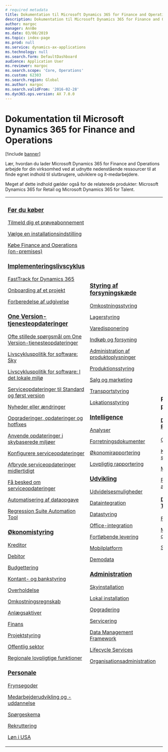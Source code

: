 ```yaml
---
# required metadata
title: Dokumentation til Microsoft Dynamics 365 for Finance and Operations
description: Dokumentation til Microsoft Dynamics 365 for Finance and Operations.
author: margoc
manager: AnnBe
ms.date: 03/08/2019
ms.topic: index-page
ms.prod: null
ms.service: dynamics-ax-applications
ms.technology: null
ms.search.form: DefaultDashboard
audience: Application User
ms.reviewer: margoc
ms.search.scope: 'Core, Operations'
ms.custom: 62303
ms.search.region: Global
ms.author: margoc
ms.search.validFrom: '2016-02-28'
ms.dyn365.ops.version: AX 7.0.0
---
```


# <a name="microsoft-dynamics-365-for-finance-and-operations-documentation"></a>Dokumentation til Microsoft Dynamics 365 for Finance and Operations

[!include [banner](includes/banner.md)]

Lær, hvordan du lader Microsoft Dynamics 365 for Finance and Operations arbejde for din virksomhed ved at udnytte nedenstående ressourcer til at finde egnet indhold til slutbrugere, udviklere og it-medarbejdere. 

Meget af dette indhold gælder også for de relaterede produkter: Microsoft Dynamics 365 for Retail og Microsoft Dynamics 365 for Talent. 

<table>
<colgroup>
<col width="33%" />
<col width="33%" />
<col width="33%" />
</colgroup>
<tbody>
<tr class="odd">
<td>
<h3><a href="get-started/before-you-buy.md">Før du køber</a></h3>
<p><a href="../dev-itpro/dev-tools/sign-up-preview-subscription.md">Tilmeld dig et prøveabonnement</a></p>
 <p><a href="../dev-itpro/deployment/choose-deployment-type.md">Vælge en installationsindstilling</a></p>
 <p><a href="get-started/purchase-on-premises.md">Købe Finance and Operations (on-premises)</a></p>

<h3><a href="imp-lifecycle/implementation-lifecycle.md">Implementeringslivscyklus</a></h3>
<p><a href="get-started/fasttrack-dynamics-365-overview.md">FastTrack for Dynamics 365</a></p>
<p><a href="imp-lifecycle/onboard.md">Onboarding af et projekt</a></p>
<p><a href="imp-lifecycle/prepare-go-live.md">Forberedelse af udgivelse</a></p>

<h3><a href="../dev-itpro/lifecycle-services/oneversion-overview.md">One Version-tjenesteopdateringer</a></h3>
<p><a href="get-started/one-version.md">Ofte stillede spørgsmål om One Version-tjenesteopdateringer</a></p>
<p><a href="../dev-itpro/migration-upgrade/versions-update-policy.md">Livscykluspolitik for software: Sky</a></p>
<p><a href="../dev-itpro/migration-upgrade/on-prem-version-update-policy.md">Livscykluspolitik for software: I det lokale miljø</a></p>
<p><a href="get-started/public-preview-releases.md">Serviceopdateringer til Standard og først version</a></p>
<p><a href="get-started/whats-new-changed.md">Nyheder eller ændringer</a></p>
<p><a href="../dev-itpro/migration-upgrade/upgrade-home-page.md">Opgraderinger, opdateringer og hotfixes</a></p>
<p><a href="../dev-itpro/deployment/apply-deployable-package-system.md">Anvende opdateringer i skybaserede miljøer</a></p>
<p><a href="../dev-itpro/lifecycle-services/configure-service-updates.md">Konfigurere serviceopdateringer</a></p>
<p><a href="../dev-itpro/lifecycle-services/pause-service-updates.md">Afbryde serviceopdateringer midlertidigt</a></p>
<p><a href="../dev-itpro/lifecycle-services/notifications-service-updates.md">Få besked om serviceopdateringer</a></p>
<p><a href="../dev-itpro/data-entities/data-task-automation.md">Automatisering af dataopgave</a></p>
<p><a href="../dev-itpro/lifecycle-services/using-task-guides-and-bpm-to-create-user-acceptance-tests.md">Regression Suite Automation Tool</a></p>

<h3><a href="../financials/index.md">Økonomistyring</a></h3>
<p><a href="../financials/accounts-payable/accounts-payable.md">Kreditor</a></p>
<p><a href="../financials/accounts-receivable/accounts-receivable.md">Debitor</a></p>
<p><a href="../financials/budgeting/budgeting-overview.md">Budgettering</a></p>
<p><a href="../financials/cash-bank-management/cash-bank-management.md">Kontant- og bankstyring</a></p>
<p><a href="../financials/general-ledger/audit-policy-rules.md">Overholdelse</a></p>
<p><a href="../financials/cost-accounting/cost-accounting-home-page.md">Omkostningsregnskab</a></p>
<p><a href="../financials/fixed-assets/fixed-assets.md">Anlægsaktiver</a></p>
<p><a href="../financials/general-ledger/general-ledger.md">Finans</a></p>
<p><a href="../financials/project-management/overview-project-management-accounting.md">Projektstyring</a></p>
<p><a href="../financials/public-sector/public-sector-functionality.md">Offentlig sektor</a></p>
<p><a href="../dev-itpro/lcs-solutions/country-region.md">Regionale lovpligtige funktioner</a></p>

<h3><a href="hr/hr-landing-page.md">Personale</a></h3>
<p><a href="../talent/manage-benefit-program.md">Frynsegoder</a></p>
<p><a href="../talent/performance-management-overview.md">Medarbejderudvikling og -uddannelse</a></p>
<p><a href="../talent/questionnaires.md">Spørgeskema</a></p>
<p><a href="hr/manage-recruiting-process.md">Rekruttering</a></p>
<p><a href="hr/localizations/noam-usa-payroll.md">Løn i USA</a></p>

</td>
<td>
<h3><a href="../supply-chain/index.md">Styring af forsyningskæde</a></h3>
<p><a href="../supply-chain/cost-management/costing-sheets.md">Omkostningsstyring</a></p>
<p><a href="../supply-chain/inventory/inventory-home-page.md">Lagerstyring</a></p>
<p><a href="../supply-chain/master-planning/master-plans.md">Varedisponering</a></p>
<p><a href="../supply-chain/procurement/procurement-sourcing-overview.md">Indkøb og forsyning</a></p>
<p><a href="../supply-chain/pim/product-information.md">Administration af produktoplysninger</a></p>
<p><a href="../supply-chain/production-control/production-process-overview.md">Produktionsstyring</a></p>
<p><a href="../supply-chain/sales-marketing/overview-sales-marketing.md">Salg og marketing</a></p>
<p><a href="../supply-chain/transportation/transportation-management-overview.md">Transportstyring</a></p>
<p><a href="../supply-chain/warehousing/warehouse-configuration.md">Lokationsstyring</a></p>


<h3><a href="../dev-itpro/analytics/bi-reporting-home-page.md">Intelligence</a></h3>
<p><a href="../dev-itpro/analytics/analytics.md">Analyser</a></p>
 <p><a href="../dev-itpro/analytics/document-reporting-services.md">Forretningsdokumenter</a></p>
<p><a href="../dev-itpro/analytics/financial-reporting-intro.md">Økonomirapportering</a></p>
<p><a href="../dev-itpro/analytics/general-electronic-reporting.md">Lovpligtig rapportering</a></p>



<h3><a href="../dev-itpro/dev-tools/developer-home-page.md">Udvikling</h3>
<p><a href="../dev-itpro/extensibility/extensibility-home-page.md">Udvidelsesmuligheder</a></p>

<p><a href="../dev-itpro/data-entities/integration-overview.md">Dataintegration</a></p>
<p><a href="../dev-itpro/data-entities/data-entities.md">Datastyring</a></p>

<p><a href="../dev-itpro/office-integration/office-integration.md">Office-integration</a></p>
<p><a href="../dev-itpro/dev-tools/continuous-delivery-home-page.md">Fortløbende levering</a></p>
<p><a href="../dev-itpro/mobile-apps/platform/mobile-platform-home-page.md">Mobilplatform</a></p>
<p><a href="get-started/demo-data.md">Demodata</a></p>

<h3><a href="../dev-itpro/sysadmin/system-administration-home-page.md">Administration</h3>
<p><a href="../dev-itpro/deployment/cloud-deployment-overview.md">Skyinstallation</a></p>
<p><a href="../dev-itpro/deployment/on-premises-deployment-landing-page.md">Lokal installation</a></p>
<p><a href="../dev-itpro/migration-upgrade/upgrade-home-page.md">Opgradering</a></p>
<p><a href="../dev-itpro/dev-tools/continuous-delivery-home-page.md#servicing">Servicering</a></p>
<p><a href="../dev-itpro/data-entities/data-entities.md">Data Management Framework</a></p>
<p><a href="../dev-itpro/lifecycle-services/lcs.md">Lifecycle Services</a></p>
<p><a href="organization-administration/organization-administration-home-page.md">Organisationsadministration</a></p>
</td>
<td>
<h3>Relaterede produkter</h3>
<h4><a href="../retail/index.md">Dynamics 365 for Retail</a></h4>
<p><a href="../retail/call-center-functionality.md">Callcenter</p>
<p><a href="../retail/define-maintain-retail-channels.md">Konfiguration og styring af kanal</p>
<p><a href="../retail/retail-peripherals-overview.md">MPOS og Cloud POS</p>
<p><a href="../retail/dev-itpro/dev-retail-home-page.md">Retail-udvikling og -administration</p>

<h4><a href="../talent/index.md">Dynamics 365 for Talent</a></h4>
<p><a href="../talent/manage-benefit-program.md">Frynsegoder</a></p>
<p><a href="../talent/performance-management-overview.md">Medarbejderudvikling og -uddannelse</a></p>
<p><a href="../talent/questionnaires.md">Spørgeskema</a></p>

</td>
</tr>

</tbody>
</table>
